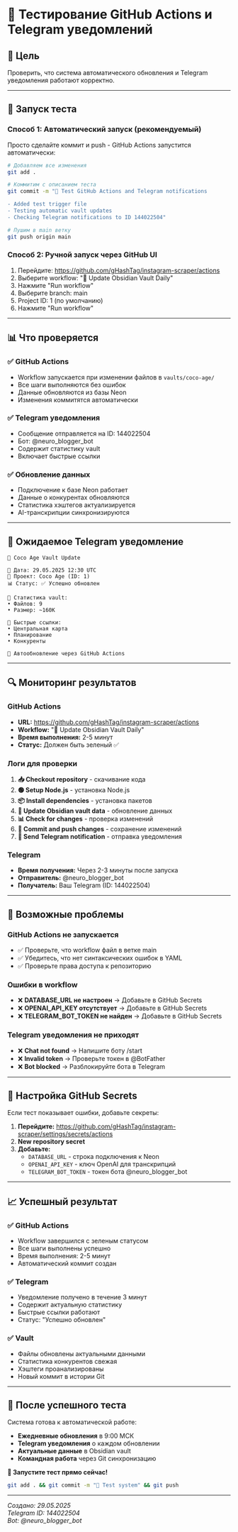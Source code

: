 # 🧪 Тестирование GitHub Actions и Telegram уведомлений

## 🎯 Цель
Проверить, что система автоматического обновления и Telegram уведомления работают корректно.

---

## 🚀 Запуск теста

### **Способ 1: Автоматический запуск (рекомендуемый)**

Просто сделайте коммит и push - GitHub Actions запустится автоматически:

```bash
# Добавляем все изменения
git add .

# Коммитим с описанием теста
git commit -m "🧪 Test GitHub Actions and Telegram notifications

- Added test trigger file
- Testing automatic vault updates
- Checking Telegram notifications to ID 144022504"

# Пушим в main ветку
git push origin main
```

### **Способ 2: Ручной запуск через GitHub UI**

1. Перейдите: https://github.com/gHashTag/instagram-scraper/actions
2. Выберите workflow: "🔄 Update Obsidian Vault Daily"
3. Нажмите "Run workflow"
4. Выберите branch: main
5. Project ID: 1 (по умолчанию)
6. Нажмите "Run workflow"

---

## 📊 Что проверяется

### ✅ **GitHub Actions**
- Workflow запускается при изменении файлов в `vaults/coco-age/`
- Все шаги выполняются без ошибок
- Данные обновляются из базы Neon
- Изменения коммитятся автоматически

### ✅ **Telegram уведомления**
- Сообщение отправляется на ID: 144022504
- Бот: @neuro_blogger_bot
- Содержит статистику vault
- Включает быстрые ссылки

### ✅ **Обновление данных**
- Подключение к базе Neon работает
- Данные о конкурентах обновляются
- Статистика хэштегов актуализируется
- AI-транскрипции синхронизируются

---

## 📱 Ожидаемое Telegram уведомление

```
🔄 Coco Age Vault Update

📅 Дата: 29.05.2025 12:30 UTC
🎯 Проект: Coco Age (ID: 1)
📊 Статус: ✅ Успешно обновлен

📁 Статистика vault:
• Файлов: 9
• Размер: ~160K

🔗 Быстрые ссылки:
• Центральная карта
• Планирование
• Конкуренты

🤖 Автообновление через GitHub Actions
```

---

## 🔍 Мониторинг результатов

### **GitHub Actions**
- **URL:** https://github.com/gHashTag/instagram-scraper/actions
- **Workflow:** "🔄 Update Obsidian Vault Daily"
- **Время выполнения:** 2-5 минут
- **Статус:** Должен быть зеленый ✅

### **Логи для проверки**
1. **📥 Checkout repository** - скачивание кода
2. **🟢 Setup Node.js** - установка Node.js
3. **📦 Install dependencies** - установка пакетов
4. **🔄 Update Obsidian vault data** - обновление данных
5. **📊 Check for changes** - проверка изменений
6. **💾 Commit and push changes** - сохранение изменений
7. **📱 Send Telegram notification** - отправка уведомления

### **Telegram**
- **Время получения:** Через 2-3 минуты после запуска
- **Отправитель:** @neuro_blogger_bot
- **Получатель:** Ваш Telegram (ID: 144022504)

---

## 🚨 Возможные проблемы

### **GitHub Actions не запускается**
- ✅ Проверьте, что workflow файл в ветке main
- ✅ Убедитесь, что нет синтаксических ошибок в YAML
- ✅ Проверьте права доступа к репозиторию

### **Ошибки в workflow**
- ❌ **DATABASE_URL не настроен** → Добавьте в GitHub Secrets
- ❌ **OPENAI_API_KEY отсутствует** → Добавьте в GitHub Secrets
- ❌ **TELEGRAM_BOT_TOKEN не найден** → Добавьте в GitHub Secrets

### **Telegram уведомления не приходят**
- ❌ **Chat not found** → Напишите боту /start
- ❌ **Invalid token** → Проверьте токен в @BotFather
- ❌ **Bot blocked** → Разблокируйте бота в Telegram

---

## 🔧 Настройка GitHub Secrets

Если тест показывает ошибки, добавьте секреты:

1. **Перейдите:** https://github.com/gHashTag/instagram-scraper/settings/secrets/actions
2. **New repository secret**
3. **Добавьте:**
   - `DATABASE_URL` - строка подключения к Neon
   - `OPENAI_API_KEY` - ключ OpenAI для транскрипций
   - `TELEGRAM_BOT_TOKEN` - токен бота @neuro_blogger_bot

---

## 📈 Успешный результат

### ✅ **GitHub Actions**
- Workflow завершился с зеленым статусом
- Все шаги выполнены успешно
- Время выполнения: 2-5 минут
- Автоматический коммит создан

### ✅ **Telegram**
- Уведомление получено в течение 3 минут
- Содержит актуальную статистику
- Быстрые ссылки работают
- Статус: "Успешно обновлен"

### ✅ **Vault**
- Файлы обновлены актуальными данными
- Статистика конкурентов свежая
- Хэштеги проанализированы
- Новый коммит в истории Git

---

## 🎉 После успешного теста

Система готова к автоматической работе:

- **Ежедневные обновления** в 9:00 МСК
- **Telegram уведомления** о каждом обновлении
- **Актуальные данные** в Obsidian vault
- **Командная работа** через Git синхронизацию

**🚀 Запустите тест прямо сейчас!**

```bash
git add . && git commit -m "🧪 Test system" && git push
```

---

*Создано: 29.05.2025*  
*Telegram ID: 144022504*  
*Bot: @neuro_blogger_bot*
